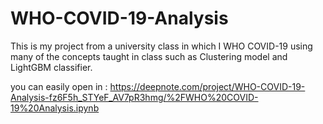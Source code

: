 # WHO-COVID-19-Analysis
This is my project from a university class in which I WHO COVID-19 using many of the concepts taught in class such as Clustering model and LightGBM classifier.

you can easily open in : https://deepnote.com/project/WHO-COVID-19-Analysis-fz6F5h_STYeF_AV7pR3hmg/%2FWHO%20COVID-19%20Analysis.ipynb
